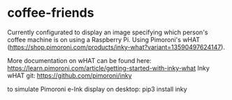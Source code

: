 # coffee-friends

Currently configurated to display an image specifying which person's coffee machine is on using a Raspberry Pi. Using Pimoroni's wHAT (https://shop.pimoroni.com/products/inky-what?variant=13590497624147).

More documentation on wHAT can be found here: https://learn.pimoroni.com/article/getting-started-with-inky-what
Inky wHAT git: https://github.com/pimoroni/inky

to simulate Pimoroni e-Ink display on desktop: pip3 install inky
